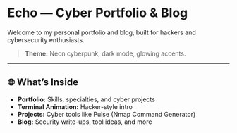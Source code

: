 # Echo — Cyber Portfolio & Blog

Welcome to my personal portfolio and blog, built for hackers and cybersecurity enthusiasts.

> **Theme:** Neon cyberpunk, dark mode, glowing accents.

---

## 🌐 What’s Inside

- **Portfolio:** Skills, specialties, and cyber projects
- **Terminal Animation:** Hacker-style intro
- **Projects:** Cyber tools like Pulse (Nmap Command Generator)
- **Blog:** Security write-ups, tool ideas, and more
